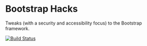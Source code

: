Bootstrap Hacks
===============

Tweaks (with a security and accessibility focus) to the Bootstrap framework.

[![Build Status](https://travis-ci.org/danielnixon/bootstrap-hacks.svg?branch=master)](https://travis-ci.org/danielnixon/bootstrap-hacks)
